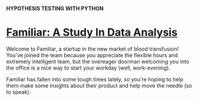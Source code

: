 #### HYPOTHESIS TESTING WITH PYTHON

# [Familiar: A Study In Data Analysis](https://www.codecademy.com/courses/hypothesis-testing-python/projects/familiar-stats)

Welcome to Familiar, a startup in the new market of blood transfusion! 
You’ve joined the team because you appreciate the flexible hours and extremely intelligent team, 
but the overeager doorman welcoming you into the office is a nice way to start your workday (well, work-evening).

Familiar has fallen into some tough times lately, so you’re hoping to help them make some insights about their product and help move the needle (so to speak).
